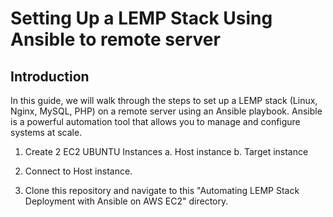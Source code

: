 # Setting Up a LEMP Stack Using Ansible to remote server
## Introduction
In this guide, we will walk through the steps to set up a LEMP stack (Linux, Nginx, MySQL, PHP) on a remote server using an Ansible playbook. Ansible is a powerful automation tool that allows you to manage and configure systems at scale.

1. Create 2 EC2 UBUNTU Instances
   a. Host instance
   b. Target instance

2. Connect to Host instance.
3. Clone this repository and navigate to this "Automating LEMP Stack Deployment with Ansible on AWS EC2" directory.
   
